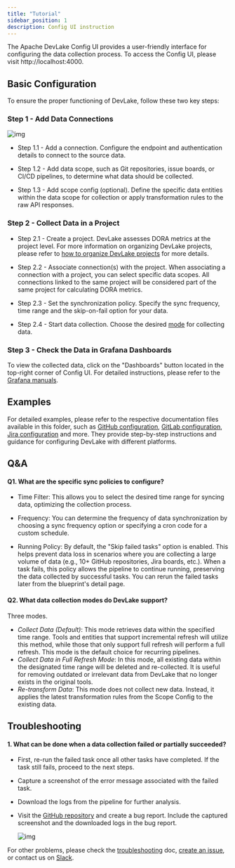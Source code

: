 ```yaml
---
title: "Tutorial"
sidebar_position: 1
description: Config UI instruction
---
```


The Apache DevLake Config UI provides a user-friendly interface for configuring the data collection process. To access the Config UI, please visit http://localhost:4000.

## Basic Configuration
To ensure the proper functioning of DevLake, follow these two key steps:

### Step 1 - Add Data Connections
![img](images/data-connections.png)
    
- Step 1.1 - Add a connection. Configure the endpoint and authentication details to connect to the source data.

- Step 1.2 - Add data scope, such as Git repositories, issue boards, or CI/CD pipelines, to determine what data should be collected.

- Step 1.3 - Add scope config (optional). Define the specific data entities within the data scope for collection or apply transformation rules to the raw API responses.

### Step 2 - Collect Data in a Project
- Step 2.1 - Create a project. DevLake assesses DORA metrics at the project level. For more information on organizing DevLake projects, please refer to [how to organize DevLake projects](/docs/Configuration/HowToOrganizeDevlakeProjects.md) for more details.

- Step 2.2 - Associate connection(s) with the project. When associating a connection with a project, you can select specific data scopes. All connections linked to the same project will be considered part of the same project for calculating DORA metrics.

- Step 2.3 - Set the synchronization policy. Specify the sync frequency, time range and the skip-on-fail option for your data.

- Step 2.4 - Start data collection. Choose the desired [mode](#step-2---collect-data-in-a-project) for collecting data.

### Step 3 - Check the Data in Grafana Dashboards
To view the collected data, click on the "Dashboards" button located in the top-right corner of Config UI. For detailed instructions, please refer to the [Grafana manuals](Dashboards/GrafanaUserGuide.md).

## Examples
For detailed examples, please refer to the respective documentation files available in this folder, such as [GitHub configuration](GitHub.md), [GitLab configuration](GitLab.md), [Jira configuration](Jira.md) and more. They provide step-by-step instructions and guidance for configuring DevLake with different platforms.

## Q&A

#### Q1. What are the specific sync policies to configure?
- Time Filter: This allows you to select the desired time range for syncing data, optimizing the collection process.

- Frequency: You can determine the frequency of data synchronization by choosing a sync frequency option or specifying a cron code for a custom schedule.

- Running Policy: By default, the "Skip failed tasks" option is enabled. This helps prevent data loss in scenarios where you are collecting a large volume of data (e.g., 10+ GitHub repositories, Jira boards, etc.). When a task fails, this policy allows the pipeline to continue running, preserving the data collected by successful tasks. You can rerun the failed tasks later from the blueprint's detail page.


#### Q2. What data collection modes do DevLake support?
Three modes.
- _Collect Data (Default)_: This mode retrieves data within the specified time range. Tools and entities that support incremental refresh will utilize this method, while those that only support full refresh will perform a full refresh. This mode is the default choice for recurring pipelines.
- _Collect Data in Full Refresh Mode_: In this mode, all existing data within the designated time range will be deleted and re-collected. It is useful for removing outdated or irrelevant data from DevLake that no longer exists in the original tools.
- _Re-transform Data_: This mode does not collect new data. Instead, it applies the latest transformation rules from the Scope Config to the existing data.

## Troubleshooting

#### 1. What can be done when a data collection failed or partially succeeded?
- First, re-run the failed task once all other tasks have completed. If the task still fails, proceed to the next steps.
- Capture a screenshot of the error message associated with the failed task.
- Download the logs from the pipeline for further analysis.
- Visit the [GitHub repository](https://github.com/apache/incubator-devlake/issues) and create a bug report. Include the captured screenshot and the downloaded logs in the bug report.

   ![img](/img/ConfigUI/BlueprintEditing/blueprint-edit3.png)


For other problems, please check the [troubleshooting](/Troubleshooting/Configuration.md) doc, [create an issue](https://github.com/apache/incubator-devlake/issues), or contact us on [Slack](https://join.slack.com/t/devlake-io/shared_invite/zt-2ox842kuu-_6x3Lwdj88YpzKhMRpgnMg).
